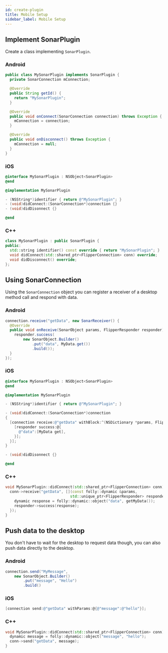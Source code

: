 ```yaml
---
id: create-plugin
title: Mobile Setup
sidebar_label: Mobile Setup
---
```


## Implement SonarPlugin

Create a class implementing `SonarPlugin`.

### Android

```java
public class MySonarPlugin implements SonarPlugin {
  private SonarConnection mConnection;

  @Override
  public String getId() {
    return "MySonarPlugin";
  }

  @Override
  public void onConnect(SonarConnection connection) throws Exception {
    mConnection = connection;
  }

  @Override
  public void onDisconnect() throws Exception {
    mConnection = null;
  }
}
```

### iOS

```objective-c
@interface MySonarPlugin : NSObject<SonarPlugin>
@end

@implementation MySonarPlugin

- (NSString*)identifier { return @"MySonarPlugin"; }
- (void)didConnect:(SonarConnection*)connection {}
- (void)didDisonnect {}

@end
```

### C++

```c++
class MySonarPlugin : public SonarPlugin {
public:
  std::string identifier() const override { return "MySonarPlugin"; }
  void didConnect(std::shared_ptr<FlipperConnection> conn) override;
  void didDisconnect() override;
};
```

## Using SonarConnection

Using the `SonarConnection` object you can register a receiver of a desktop method call and respond with data.

### Android

```java
connection.receive("getData", new SonarReceiver() {
  @Override
  public void onReceive(SonarObject params, FlipperResponder responder) throws Exception {
    responder.success(
        new SonarObject.Builder()
            .put("data", MyData.get())
            .build());
  }
});
```

### iOS

```objective-c
@interface MySonarPlugin : NSObject<SonarPlugin>
@end

@implementation MySonarPlugin

- (NSString*)identifier { return @"MySonarPlugin"; }

- (void)didConnect:(SonarConnection*)connection
{
  [connection receive:@"getData" withBlock:^(NSDictionary *params, FlipperResponder *responder) {
    [responder success:@{
      @"data":[MyData get],
    }];
  }];
}

- (void)didDisonnect {}

@end
```

### C++

```c++
void MySonarPlugin::didConnect(std::shared_ptr<FlipperConnection> conn) {
  conn->receive("getData", [](const folly::dynamic &params,
                             std::unique_ptr<FlipperResponder> responder) {
    dynamic response = folly::dynamic::object("data", getMyData());
    responder->success(response);
  });
}
```

## Push data to the desktop

You don't have to wait for the desktop to request data though, you can also push data directly to the desktop.

### Android

```java
connection.send("MyMessage",
    new SonarObject.Builder()
        .put("message", "Hello")
        .build()
```

### iOS

```objective-c
[connection send:@"getData" withParams:@{@"message":@"hello"}];
```

### C++

```c++
void MySonarPlugin::didConnect(std::shared_ptr<FlipperConnection> conn) {
  dynamic message = folly::dynamic::object("message", "hello");
  conn->send("getData", message);
}
```
